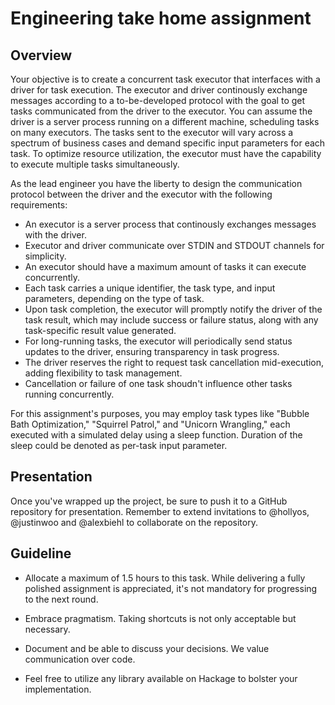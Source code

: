 # Engineering take home assignment

## Overview

Your objective is to create a concurrent task executor that interfaces with a driver for task execution. The executor and driver continously exchange messages 
according to a to-be-developed protocol with the goal to get tasks communicated from the driver to the executor. You can assume the driver is a server
process running on a different machine, scheduling tasks on many executors. The tasks sent to the executor will vary across a spectrum of business cases and 
demand specific input parameters for each task. To optimize resource utilization, the executor must have the capability to execute multiple tasks simultaneously.

As the lead engineer you have the liberty to design the communication protocol between the driver and the executor with the following requirements:

* An executor is a server process that continously exchanges messages with the driver.
* Executor and driver communicate over STDIN and STDOUT channels for simplicity.
* An executor should have a maximum amount of tasks it can execute concurrently.
* Each task carries a unique identifier, the task type, and input parameters, depending on the type of task.
* Upon task completion, the executor will promptly notify the driver of the task result, which may include success or failure status, along with any 
  task-specific result value generated.
* For long-running tasks, the executor will periodically send status updates to the driver, ensuring transparency in task progress.
* The driver reserves the right to request task cancellation mid-execution, adding flexibility to task management.
* Cancellation or failure of one task shoudn't influence other tasks running concurrently.

For this assignment's purposes, you may employ task types like "Bubble Bath Optimization," "Squirrel Patrol," and "Unicorn Wrangling," each executed 
with a simulated delay using a sleep function. Duration of the sleep could be denoted as per-task input parameter. 

## Presentation 

Once you've wrapped up the project, be sure to push it to a GitHub repository for presentation. Remember to extend invitations to @hollyos, @justinwoo and @alexbiehl 
to collaborate on the repository.

## Guideline 

* Allocate a maximum of 1.5 hours to this task. While delivering a fully polished assignment is appreciated, it's not mandatory for progressing to the next round.

* Embrace pragmatism. Taking shortcuts is not only acceptable but necessary. 

* Document and be able to discuss your decisions. We value communication over code.

* Feel free to utilize any library available on Hackage to bolster your implementation.
